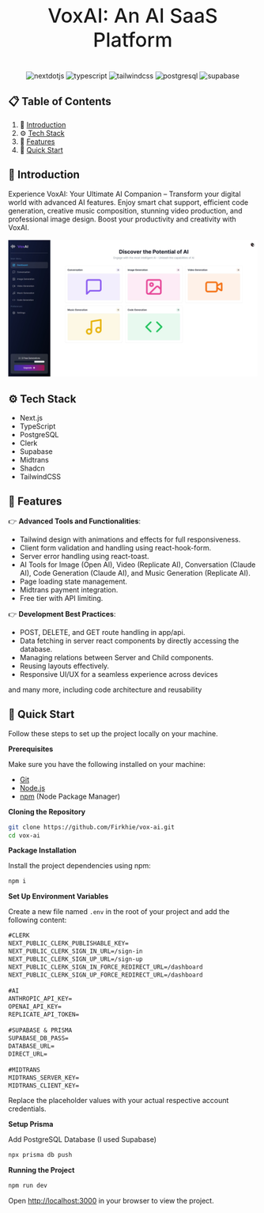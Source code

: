 <div align="center">
  <p style="font-size: 2.5rem; font-weight: 500;">VoxAI: An AI SaaS Platform</p>
  <div>
    <img src="https://img.shields.io/badge/-Next_JS-black?style=for-the-badge&logoColor=white&logo=nextdotjs&color=000000" alt="nextdotjs" />
    <img src="https://img.shields.io/badge/-TypeScript-black?style=for-the-badge&logoColor=white&logo=typescript&color=3178C6" alt="typescript" />
    <img src="https://img.shields.io/badge/-Tailwind_CSS-black?style=for-the-badge&logoColor=white&logo=tailwindcss&color=06B6D4" alt="tailwindcss" />
    <img src="https://img.shields.io/badge/PostgreSQL-316192?style=for-the-badge&logo=postgresql&logoColor=white" alt="postgresql" />
    <img src="https://img.shields.io/badge/Supabase-181818?style=for-the-badge&logo=supabase&logoColor=white" alt="supabase" />
  </div>
</div>

## 📋 <a name="table">Table of Contents</a>

1. 🤖 [Introduction](#introduction)
2. ⚙️ [Tech Stack](#tech-stack)
3. 🔋 [Features](#features)
4. 🤸 [Quick Start](#quick-start)

## <a name="introduction">🤖 Introduction</a>

Experience VoxAI: Your Ultimate AI Companion – Transform your digital world with advanced AI features. Enjoy smart chat support, efficient code generation, creative music composition, stunning video production, and professional image design. Boost your productivity and creativity with VoxAI.
<br /><br />
<img src="public/landing-image.png" alt="Project Banner">

## <a name="tech-stack">⚙️ Tech Stack</a>

- Next.js
- TypeScript
- PostgreSQL
- Clerk
- Supabase
- Midtrans
- Shadcn
- TailwindCSS

## <a name="features">🔋 Features</a>

👉 **Advanced Tools and Functionalities**:
- Tailwind design with animations and effects for full responsiveness.
- Client form validation and handling using react-hook-form.
- Server error handling using react-toast.
- AI Tools for Image (Open AI), Video (Replicate AI), Conversation (Claude AI), Code Generation (Claude AI), and Music Generation (Replicate AI).
- Page loading state management.
- Midtrans payment integration.
- Free tier with API limiting.

👉 **Development Best Practices**:
- POST, DELETE, and GET route handling in app/api.
- Data fetching in server react components by directly accessing the database.
- Managing relations between Server and Child components.
- Reusing layouts effectively.
- Responsive UI/UX for a seamless experience across devices

and many more, including code architecture and reusability

## <a name="quick-start">🤸 Quick Start</a>

Follow these steps to set up the project locally on your machine.

**Prerequisites**

Make sure you have the following installed on your machine:

- [Git](https://git-scm.com/)
- [Node.js](https://nodejs.org/en)
- [npm](https://www.npmjs.com/) (Node Package Manager)

**Cloning the Repository**

```bash
git clone https://github.com/Firkhie/vox-ai.git
cd vox-ai
```

**Package Installation**

Install the project dependencies using npm:

```bash
npm i
```

**Set Up Environment Variables**

Create a new file named `.env` in the root of your project and add the following content:

```env
#CLERK
NEXT_PUBLIC_CLERK_PUBLISHABLE_KEY=
NEXT_PUBLIC_CLERK_SIGN_IN_URL=/sign-in
NEXT_PUBLIC_CLERK_SIGN_UP_URL=/sign-up
NEXT_PUBLIC_CLERK_SIGN_IN_FORCE_REDIRECT_URL=/dashboard
NEXT_PUBLIC_CLERK_SIGN_UP_FORCE_REDIRECT_URL=/dashboard

#AI
ANTHROPIC_API_KEY=
OPENAI_API_KEY=
REPLICATE_API_TOKEN=

#SUPABASE & PRISMA
SUPABASE_DB_PASS=
DATABASE_URL=
DIRECT_URL=

#MIDTRANS
MIDTRANS_SERVER_KEY=
MIDTRANS_CLIENT_KEY=
```

Replace the placeholder values with your actual respective account credentials.

**Setup Prisma**

Add PostgreSQL Database (I used Supabase)

```bash
npx prisma db push
```

**Running the Project**

```bash
npm run dev
```

Open [http://localhost:3000](http://localhost:3000) in your browser to view the project.

#
